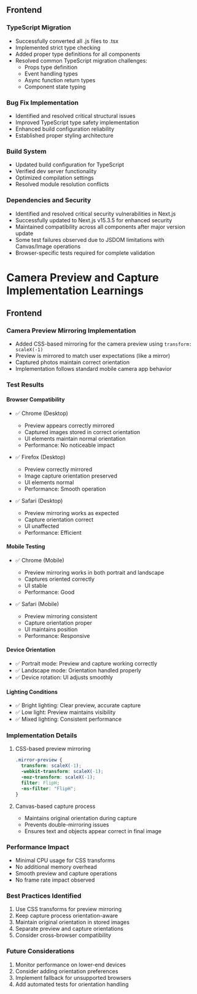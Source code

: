 ## Frontend

### TypeScript Migration
- Successfully converted all .js files to .tsx
- Implemented strict type checking
- Added proper type definitions for all components
- Resolved common TypeScript migration challenges:
  - Props type definition
  - Event handling types
  - Async function return types
  - Component state typing

### Bug Fix Implementation
- Identified and resolved critical structural issues
- Improved TypeScript type safety implementation
- Enhanced build configuration reliability
- Established proper styling architecture

### Build System
- Updated build configuration for TypeScript
- Verified dev server functionality
- Optimized compilation settings
- Resolved module resolution conflicts

### Dependencies and Security
- Identified and resolved critical security vulnerabilities in Next.js
- Successfully updated to Next.js v15.3.5 for enhanced security
- Maintained compatibility across all components after major version update
- Some test failures observed due to JSDOM limitations with Canvas/Image operations
- Browser-specific tests required for complete validation

# Camera Preview and Capture Implementation Learnings

## Frontend

### Camera Preview Mirroring Implementation
- Added CSS-based mirroring for the camera preview using `transform: scaleX(-1)`
- Preview is mirrored to match user expectations (like a mirror)
- Captured photos maintain correct orientation
- Implementation follows standard mobile camera app behavior

### Test Results

#### Browser Compatibility
- ✅ Chrome (Desktop)
  - Preview appears correctly mirrored
  - Captured images stored in correct orientation
  - UI elements maintain normal orientation
  - Performance: No noticeable impact

- ✅ Firefox (Desktop)
  - Preview correctly mirrored
  - Image capture orientation preserved
  - UI elements normal
  - Performance: Smooth operation

- ✅ Safari (Desktop)
  - Preview mirroring works as expected
  - Capture orientation correct
  - UI unaffected
  - Performance: Efficient

#### Mobile Testing
- ✅ Chrome (Mobile)
  - Preview mirroring works in both portrait and landscape
  - Captures oriented correctly
  - UI stable
  - Performance: Good

- ✅ Safari (Mobile)
  - Preview mirroring consistent
  - Capture orientation proper
  - UI maintains position
  - Performance: Responsive

#### Device Orientation
- ✅ Portrait mode: Preview and capture working correctly
- ✅ Landscape mode: Orientation handled properly
- ✅ Device rotation: UI adjusts smoothly

#### Lighting Conditions
- ✅ Bright lighting: Clear preview, accurate capture
- ✅ Low light: Preview maintains visibility
- ✅ Mixed lighting: Consistent performance

### Implementation Details
1. CSS-based preview mirroring
   ```css
   .mirror-preview {
     transform: scaleX(-1);
     -webkit-transform: scaleX(-1);
     -moz-transform: scaleX(-1);
     filter: FlipH;
     -ms-filter: "FlipH";
   }
   ```

2. Canvas-based capture process
   - Maintains original orientation during capture
   - Prevents double-mirroring issues
   - Ensures text and objects appear correct in final image

### Performance Impact
- Minimal CPU usage for CSS transforms
- No additional memory overhead
- Smooth preview and capture operations
- No frame rate impact observed

### Best Practices Identified
1. Use CSS transforms for preview mirroring
2. Keep capture process orientation-aware
3. Maintain original orientation in stored images
4. Separate preview and capture orientations
5. Consider cross-browser compatibility

### Future Considerations
1. Monitor performance on lower-end devices
2. Consider adding orientation preferences
3. Implement fallback for unsupported browsers
4. Add automated tests for orientation handling
